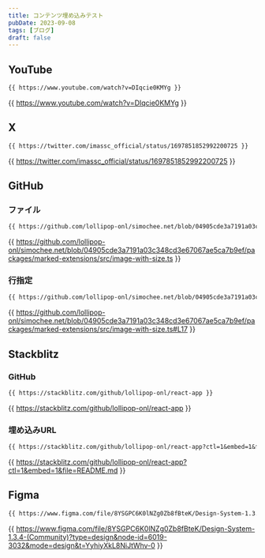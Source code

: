 ```yaml
---
title: コンテンツ埋め込みテスト
pubDate: 2023-09-08
tags: [ブログ]
draft: false
---
```


## YouTube

```md
{{ https://www.youtube.com/watch?v=DIqcie0KMYg }}
```

{{ https://www.youtube.com/watch?v=DIqcie0KMYg }}

## X

```md
{{ https://twitter.com/imassc_official/status/1697851852992200725 }}
```

{{ https://twitter.com/imassc_official/status/1697851852992200725 }}

## GitHub

### ファイル

```md
{{ https://github.com/lollipop-onl/simochee.net/blob/04905cde3a7191a03c348cd3e67067ae5ca7b9ef/packages/marked-extensions/src/image-with-size.ts }}
```

{{ https://github.com/lollipop-onl/simochee.net/blob/04905cde3a7191a03c348cd3e67067ae5ca7b9ef/packages/marked-extensions/src/image-with-size.ts }}

### 行指定

```md
{{ https://github.com/lollipop-onl/simochee.net/blob/04905cde3a7191a03c348cd3e67067ae5ca7b9ef/packages/marked-extensions/src/image-with-size.ts#L17 }}
```

{{ https://github.com/lollipop-onl/simochee.net/blob/04905cde3a7191a03c348cd3e67067ae5ca7b9ef/packages/marked-extensions/src/image-with-size.ts#L17 }}

## Stackblitz

### GitHub

```md
{{ https://stackblitz.com/github/lollipop-onl/react-app }}
```

{{ https://stackblitz.com/github/lollipop-onl/react-app }}

### 埋め込みURL

```md
{{ https://stackblitz.com/github/lollipop-onl/react-app?ctl=1&embed=1&file=README.md }}
```

{{ https://stackblitz.com/github/lollipop-onl/react-app?ctl=1&embed=1&file=README.md }}

## Figma

```md
{{ https://www.figma.com/file/8YSGPC6K0lNZg0Zb8fBteK/Design-System-1.3.4-(Community)?type=design&node-id=6019-3032&mode=design&t=YyhiyXkL8NiJtWhv-0 }}
```

{{ https://www.figma.com/file/8YSGPC6K0lNZg0Zb8fBteK/Design-System-1.3.4-(Community)?type=design&node-id=6019-3032&mode=design&t=YyhiyXkL8NiJtWhv-0 }}
